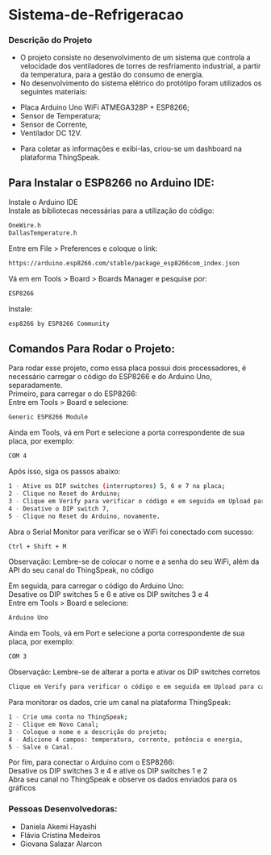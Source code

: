 # Sistema-de-Refrigeracao

### Descrição do Projeto
- O projeto consiste no desenvolvimento de um sistema que controla a velocidade dos ventiladores de torres de resfriamento industrial, a partir da temperatura, para a gestão do consumo de energia.
- No desenvolvimento do sistema elétrico do protótipo foram utilizados os seguintes materiais:
* Placa Arduino Uno WiFi ATMEGA328P + ESP8266;
* Sensor de Temperatura;
* Sensor de Corrente,
* Ventilador DC 12V.
- Para coletar as informações e exibi-las, criou-se um dashboard na plataforma ThingSpeak.

## Para Instalar o ESP8266 no Arduino IDE:
Instale o Arduino IDE  
Instale as bibliotecas necessárias para a utilização do código:
```sh
OneWire.h
DallasTemperature.h
```
Entre em File > Preferences e coloque o link:
```sh
https://arduino.esp8266.com/stable/package_esp8266com_index.json
```
Vá em em Tools > Board > Boards Manager e pesquise por:
```sh
ESP8266
```
Instale:
```sh
esp8266 by ESP8266 Community
```
## Comandos Para Rodar o Projeto:
Para rodar esse projeto, como essa placa possui dois processadores, é necessário carregar o código do ESP8266 e do Arduino Uno, separadamente.  
Primeiro, para carregar o do ESP8266:  
Entre em Tools > Board e selecione:
```sh
Generic ESP8266 Module
```
Ainda em Tools, vá em Port e selecione a porta correspondente de sua placa, por exemplo:
```sh
COM 4
```
Após isso, siga os passos abaixo:
```sh
1 - Ative os DIP switches (interruptores) 5, 6 e 7 na placa;
2 - Clique no Reset do Arduino;
3 - Clique em Verify para verificar o código e em seguida em Upload para carregá-lo;
4 - Desative o DIP switch 7,
5 - Clique no Reset do Arduino, novamente. 
```
Abra o Serial Monitor para verificar se o WiFi foi conectado com sucesso:
```sh
Ctrl + Shift + M
```
Observação: Lembre-se de colocar o nome e a senha do seu WiFi, além da API do seu canal do ThingSpeak, no código 
  
Em seguida, para carregar o código do Arduino Uno:    
Desative os DIP switches 5 e 6 e ative os DIP switches 3 e 4    
Entre em Tools > Board e selecione:  
```sh
Arduino Uno
```
Ainda em Tools, vá em Port e selecione a porta correspondente de sua placa, por exemplo:
```sh
COM 3
```
Observação: Lembre-se de alterar a porta e ativar os DIP switches corretos
```sh
Clique em Verify para verificar o código e em seguida em Upload para carregá-lo
```
Para monitorar os dados, crie um canal na plataforma ThingSpeak:  
```sh
1 - Crie uma conta no ThingSpeak;
2 - Clique em Novo Canal;
3 - Coloque o nome e a descrição do projeto;
4 - Adicione 4 campos: temperatura, corrente, potência e energia,
5 - Salve o Canal. 
```
Por fim, para conectar o Arduino com o ESP8266:  
Desative os DIP switches 3 e 4 e ative os DIP switches 1 e 2  
Abra seu canal no ThingSpeak e observe os dados enviados para os gráficos

### Pessoas Desenvolvedoras: 
- Daniela Akemi Hayashi
- Flávia Cristina Medeiros
- Giovana Salazar Alarcon

